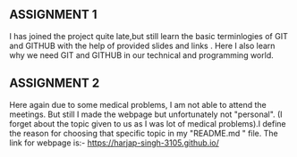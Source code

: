 ## ASSIGNMENT 1

I has joined the project quite late,but still learn the basic terminlogies of GIT and GITHUB with the help of provided slides and links .
Here I also learn why we need GIT and GITHUB in our technical and programming world.

## ASSIGNMENT 2

Here again due to some medical problems, I am not able to attend the meetings. But still I made the webpage but unfortunately not "personal".
 (I forget about the topic given to us as I was lot of medical problems).I define the reason for choosing  that specific topic in my "README.md " file.
 The link for webpage is:-
 https://harjap-singh-3105.github.io/
